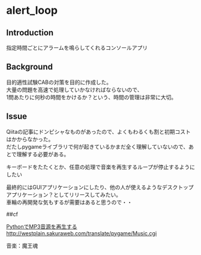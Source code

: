 # alert_loop

## Introduction
指定時間ごとにアラームを鳴らしてくれるコンソールアプリ

## Background
目的適性試験CABの対策を目的に作成した。  
大量の問題を高速で処理していかなければならないので、  
1問あたりに何秒の時間をかけるか？という、時間の管理は非常に大切。

## Issue
Qiitaの記事にドンピシャなものがあったので、よくもわるくも割と初期コストはかからなかった。  
だたしpygameライブラリで何が起きているかまだ全く理解していないので、あとで理解する必要がある。  

キーボードをたたくとか、任意の処理で音楽を再生するループが停止するようにしたい  

最終的にはGUIアプリケーションにしたり、他の人が使えるようなデスクトップアプリケーション？としてリリースしてみたい。  
車輪の再開発な気もするが需要はあると思うので・・

##cf

[PythonでMP3音源を再生する](https://qiita.com/kekeho/items/a0b93695d8a8ac6f1028)  
http://westplain.sakuraweb.com/translate/pygame/Music.cgi

音楽：魔王魂
